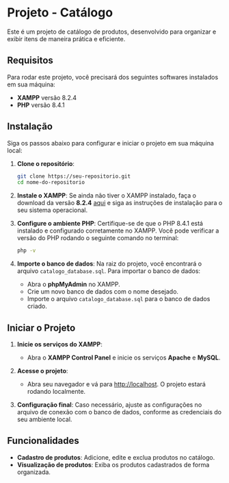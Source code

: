 # Projeto - Catálogo

Este é um projeto de catálogo de produtos, desenvolvido para organizar e exibir itens de maneira prática e eficiente.

## Requisitos

Para rodar este projeto, você precisará dos seguintes softwares instalados em sua máquina:

- **XAMPP** versão 8.2.4
- **PHP** versão 8.4.1

## Instalação

Siga os passos abaixo para configurar e iniciar o projeto em sua máquina local:

1. **Clone o repositório**:

   ```bash
   git clone https://seu-repositorio.git
   cd nome-do-repositorio
   ```

2. **Instale o XAMPP**:
   Se ainda não tiver o XAMPP instalado, faça o download da versão **8.2.4** [aqui](https://www.apachefriends.org/index.html) e siga as instruções de instalação para o seu sistema operacional.

3. **Configure o ambiente PHP**:
   Certifique-se de que o PHP 8.4.1 está instalado e configurado corretamente no XAMPP. Você pode verificar a versão do PHP rodando o seguinte comando no terminal:

   ```bash
   php -v
   ```

4. **Importe o banco de dados**:
   Na raiz do projeto, você encontrará o arquivo `catalogo_database.sql`. Para importar o banco de dados:
   - Abra o **phpMyAdmin** no XAMPP.
   - Crie um novo banco de dados com o nome desejado.
   - Importe o arquivo `catalogo_database.sql` para o banco de dados criado.

## Iniciar o Projeto

1. **Inicie os serviços do XAMPP**:

   - Abra o **XAMPP Control Panel** e inicie os serviços **Apache** e **MySQL**.

2. **Acesse o projeto**:

   - Abra seu navegador e vá para [http://localhost](http://localhost). O projeto estará rodando localmente.

3. **Configuração final**:
   Caso necessário, ajuste as configurações no arquivo de conexão com o banco de dados, conforme as credenciais do seu ambiente local.

## Funcionalidades

- **Cadastro de produtos**: Adicione, edite e exclua produtos no catálogo.
- **Visualização de produtos**: Exiba os produtos cadastrados de forma organizada.
